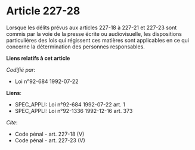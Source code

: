 # Article 227-28

Lorsque les délits prévus aux articles 227-18 à 227-21 et 227-23 sont commis par la voie de la presse écrite ou
audiovisuelle, les dispositions particulières des lois qui régissent ces matières sont applicables en ce qui concerne la
détermination des personnes responsables.

**Liens relatifs à cet article**

_Codifié par_:

  - Loi n°92-684 1992-07-22

**Liens**:

  - SPEC_APPLI: Loi n°92-684 1992-07-22 art. 1
  - SPEC_APPLI: Loi n°92-1336 1992-12-16 art. 373

_Cite_:

  - Code pénal - art. 227-18 (V)
  - Code pénal - art. 227-23 (V)
